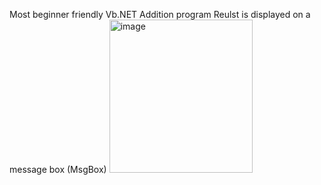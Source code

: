 Most beginner friendly Vb.NET Addition program 
Reulst is displayed on a message box (MsgBox)
<img width="229" height="245" alt="image" src="https://github.com/user-attachments/assets/55375dd5-d6a3-4d61-9f32-7ea719b472e6" />
